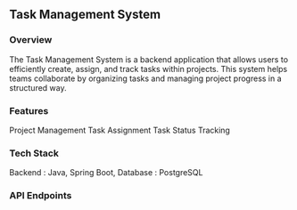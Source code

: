 
## Task Management System

### Overview
The Task Management System is a backend application that allows users to efficiently create, assign, and track tasks within projects. This system helps teams collaborate by organizing tasks and managing project progress in a structured way.

### Features
Project Management
Task Assignment
Task Status Tracking

### Tech Stack
Backend : Java, Spring Boot, 
Database : PostgreSQL

### API Endpoints



